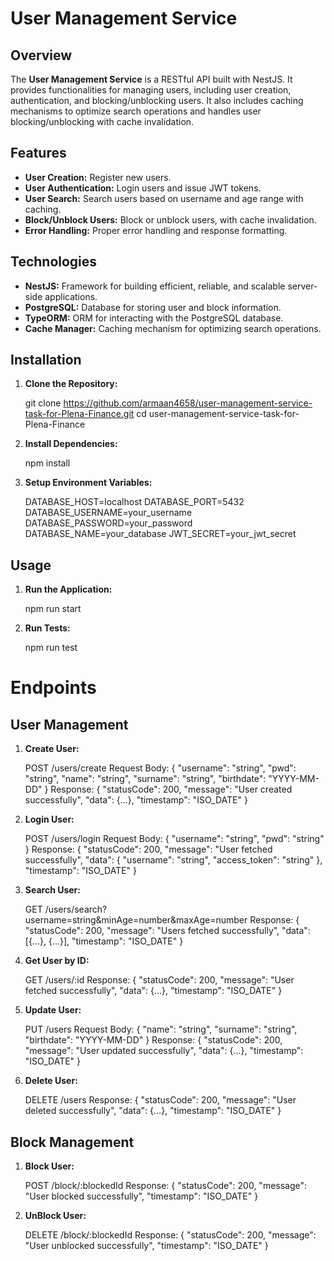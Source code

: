 # User Management Service

## Overview

The **User Management Service** is a RESTful API built with NestJS. It provides functionalities for managing users, including user creation, authentication, and blocking/unblocking users. It also includes caching mechanisms to optimize search operations and handles user blocking/unblocking with cache invalidation.

## Features

- **User Creation:** Register new users.
- **User Authentication:** Login users and issue JWT tokens.
- **User Search:** Search users based on username and age range with caching.
- **Block/Unblock Users:** Block or unblock users, with cache invalidation.
- **Error Handling:** Proper error handling and response formatting.

## Technologies

- **NestJS:** Framework for building efficient, reliable, and scalable server-side applications.
- **PostgreSQL:** Database for storing user and block information.
- **TypeORM:** ORM for interacting with the PostgreSQL database.
- **Cache Manager:** Caching mechanism for optimizing search operations.

## Installation

1. **Clone the Repository:**


   git clone https://github.com/armaan4658/user-management-service-task-for-Plena-Finance.git
   cd user-management-service-task-for-Plena-Finance


2. **Install Dependencies:**

    npm install

3. **Setup Environment Variables:**

    DATABASE_HOST=localhost
    DATABASE_PORT=5432
    DATABASE_USERNAME=your_username
    DATABASE_PASSWORD=your_password
    DATABASE_NAME=your_database
    JWT_SECRET=your_jwt_secret

## Usage

1. **Run the Application:**

    npm run start

2. **Run Tests:**

    npm run test


# Endpoints

## User Management

1. **Create User:**

    POST /users/create
    Request Body: { "username": "string", "pwd": "string", "name": "string", "surname": "string", "birthdate": "YYYY-MM-DD" }
    Response: { "statusCode": 200, "message": "User created successfully", "data": {...}, "timestamp": "ISO_DATE" }

2. **Login User:**

    POST /users/login
    Request Body: { "username": "string", "pwd": "string" }
    Response: { "statusCode": 200, "message": "User fetched successfully", "data": { "username": "string", "access_token": "string" }, "timestamp": "ISO_DATE" }

3. **Search User:**

    GET /users/search?username=string&minAge=number&maxAge=number
    Response: { "statusCode": 200, "message": "Users fetched successfully", "data": [{...}, {...}], "timestamp": "ISO_DATE" }

4. **Get User by ID:**

    GET /users/:id
    Response: { "statusCode": 200, "message": "User fetched successfully", "data": {...}, "timestamp": "ISO_DATE" }

5. **Update User:**

    PUT /users
    Request Body: { "name": "string", "surname": "string", "birthdate": "YYYY-MM-DD" }
    Response: { "statusCode": 200, "message": "User updated successfully", "data": {...}, "timestamp": "ISO_DATE" }

6. **Delete User:**

      DELETE /users
      Response: { "statusCode": 200, "message": "User deleted successfully", "data": {...}, "timestamp": "ISO_DATE" }


## Block Management

1. **Block User:**

    POST /block/:blockedId
    Response: { "statusCode": 200, "message": "User blocked successfully", "timestamp": "ISO_DATE" }

2. **UnBlock User:**

    DELETE /block/:blockedId
    Response: { "statusCode": 200, "message": "User unblocked successfully", "timestamp": "ISO_DATE" }
